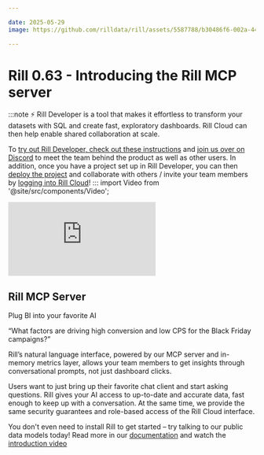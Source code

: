 ```yaml
---

date: 2025-05-29
image: https://github.com/rilldata/rill/assets/5587788/b30486f6-002a-445d-8a1b-955b6ec0066d

---
```


# Rill 0.63 - Introducing the Rill MCP server

:::note
⚡ Rill Developer is a tool that makes it effortless to transform your datasets with SQL and create fast, exploratory dashboards. Rill Cloud can then help enable shared collaboration at scale.

To [try out Rill Developer, check out these instructions](/home/install) and [join us over on Discord](https://discord.gg/TatjVY32) to meet the team behind the product as well as other users. In addition, once you have a project set up in Rill Developer, you can then [deploy the project](/deploy/deploy-dashboard) and collaborate with others / invite your team members by [logging into Rill Cloud](https://ui.rilldata.com)!
:::
import Video from '@site/src/components/Video';

<div style={{ 
  position: "relative", 
  width: "100%", 
  paddingTop: "56.25%", 
  borderRadius: "15px",  /* Softer corners */
  boxShadow: "0px 4px 15px rgba(0, 0, 0, 0.2)"  /* Shadow effect */
}}>
  <iframe credentialless="true"
    src="https://www.youtube.com/embed/6sMvAliqAAA?si=QuIEHHwAcV0fzCXtY?autoplay=1&mute=1&rel=0&si=CMltjZI4S5oAAAtg"
    frameBorder="0"
    allow="accelerometer; autoplay; clipboard-write; encrypted-media; gyroscope; picture-in-picture; web-share"
    allowFullScreen
    style={{
      position: "absolute",
      top: 0,
      left: 0,
      width: "100%",
      height: "100%",
      borderRadius: "10px"
    }}
  ></iframe>
</div>

## Rill MCP Server

Plug BI into your favorite AI

“What factors are driving high conversion and low CPS for the Black Friday campaigns?”

Rill’s natural language interface, powered by our MCP server and in-memory metrics layer, allows your team members to get insights through conversational prompts, not just dashboard clicks.

Users want to just bring up their favorite chat client and start asking questions. Rill gives your AI access to up-to-date and accurate data, fast enough to keep up with a conversation. At the same time, we provide the same security guarantees and role-based access of the Rill Cloud interface.

You don't even need to install Rill to get started – try talking to our public data models today!
Read more in our [documentation](/explore/mcp) and watch the [introduction video](https://www.rilldata.com/mcp)


